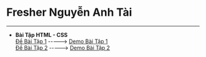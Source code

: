 # Fresher Nguyễn Anh Tài
---
- **Bài Tập HTML - CSS**  
[Đề Bài Tập 1](https://anhtairyu.github.io/html-css/lythuyet1/LyThuyet1_html.jpg) -----> [Demo Bài Tập 1](https://anhtairyu.github.io/html-css/lythuyet1/index.html)  
[Đề Bài Tập 2](https://anhtairyu.github.io/html-css/lythuyet2/lythuyet2.png) -----> [Demo Bài Tập 2](https://anhtairyu.github.io/html-css/lythuyet2/index.html)
